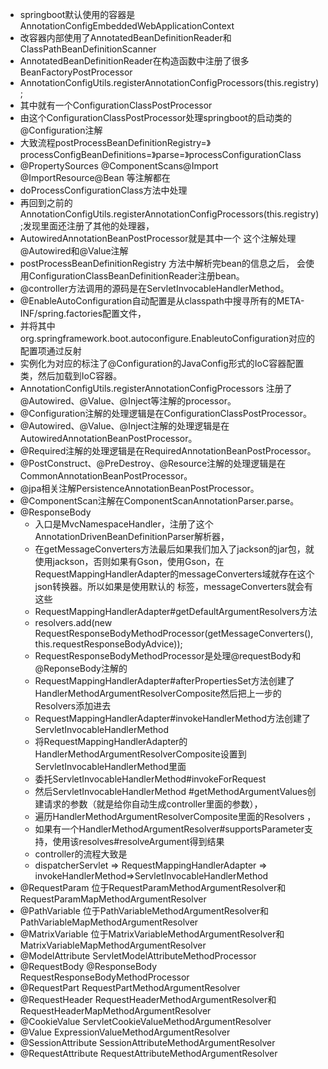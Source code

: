 * springboot默认使用的容器是AnnotationConfigEmbeddedWebApplicationContext
* 改容器内部使用了AnnotatedBeanDefinitionReader和ClassPathBeanDefinitionScanner
* AnnotatedBeanDefinitionReader在构造函数中注册了很多BeanFactoryPostProcessor
* AnnotationConfigUtils.registerAnnotationConfigProcessors(this.registry);
* 其中就有一个ConfigurationClassPostProcessor
* 由这个ConfigurationClassPostProcessor处理springboot的启动类的@Configuration注解
* 大致流程postProcessBeanDefinitionRegistry=》processConfigBeanDefinitions=》parse=》processConfigurationClass
* @PropertySources @ComponentScans@Import @ImportResource@Bean 等注解都在
* doProcessConfigurationClass方法中处理
* 再回到之前的AnnotationConfigUtils.registerAnnotationConfigProcessors(this.registry);发现里面还注册了其他的处理器，
* AutowiredAnnotationBeanPostProcessor就是其中一个 这个注解处理@Autowired和@Value注解
* postProcessBeanDefinitionRegistry 方法中解析完bean的信息之后， 会使用ConfigurationClassBeanDefinitionReader注册bean。
* @controller方法调用的源码是在ServletInvocableHandlerMethod。
* @EnableAutoConfiguration自动配置是从classpath中搜寻所有的META-INF/spring.factories配置文件， 
* 并将其中org.springframework.boot.autoconfigure.EnableutoConfiguration对应的配置项通过反射
* 实例化为对应的标注了@Configuration的JavaConfig形式的IoC容器配置类，然后加载到IoC容器。
* AnnotationConfigUtils.registerAnnotationConfigProcessors 注册了@Autowired、@Value、@Inject等注解的processor。 
* @Configuration注解的处理逻辑是在ConfigurationClassPostProcessor。
* @Autowired、@Value、@Inject注解的处理逻辑是在AutowiredAnnotationBeanPostProcessor。
* @Required注解的处理逻辑是在RequiredAnnotationBeanPostProcessor。
* @PostConstruct、@PreDestroy、@Resource注解的处理逻辑是在CommonAnnotationBeanPostProcessor。
* @jpa相关注解PersistenceAnnotationBeanPostProcessor。
* @ComponentScan注解在ComponentScanAnnotationParser.parse。
* @ResponseBody
  * 入口是MvcNamespaceHandler，注册了这个AnnotationDrivenBeanDefinitionParser解析器，
  * 在getMessageConverters方法最后如果我们加入了jackson的jar包，就使用jackson，否则如果有Gson，使用Gson，在RequestMappingHandlerAdapter的messageConverters域就存在这个json转换器。所以如果是使用默认的 标签，messageConverters就会有这些
  * RequestMappingHandlerAdapter#getDefaultArgumentResolvers方法
  * resolvers.add(new RequestResponseBodyMethodProcessor(getMessageConverters(), this.requestResponseBodyAdvice));
  * RequestResponseBodyMethodProcessor是处理@requestBody和@ReponseBody注解的
  * RequestMappingHandlerAdapter#afterPropertiesSet方法创建了HandlerMethodArgumentResolverComposite然后把上一步的Resolvers添加进去
  * RequestMappingHandlerAdapter#invokeHandlerMethod方法创建了ServletInvocableHandlerMethod
  * 将RequestMappingHandlerAdapter的HandlerMethodArgumentResolverComposite设置到ServletInvocableHandlerMethod里面
  * 委托ServletInvocableHandlerMethod#invokeForRequest
  * 然后ServletInvocableHandlerMethod #getMethodArgumentValues创建请求的参数（就是给你自动生成controller里面的参数），
  * 遍历HandlerMethodArgumentResolverComposite里面的Resolvers ，
  * 如果有一个HandlerMethodArgumentResolver#supportsParameter支持，使用该resolves#resolveArgument得到结果
  * controller的流程大致是
  * dispatcherServlet => RequestMappingHandlerAdapter => invokeHandlerMethod=>ServletInvocableHandlerMethod
* @RequestParam 位于RequestParamMethodArgumentResolver和RequestParamMapMethodArgumentResolver
* @PathVariable 位于PathVariableMethodArgumentResolver和PathVariableMapMethodArgumentResolver
* @MatrixVariable 位于MatrixVariableMethodArgumentResolver和MatrixVariableMapMethodArgumentResolver
* @ModelAttribute ServletModelAttributeMethodProcessor
* @RequestBody @ResponseBody RequestResponseBodyMethodProcessor
* @RequestPart RequestPartMethodArgumentResolver
* @RequestHeader RequestHeaderMethodArgumentResolver和RequestHeaderMapMethodArgumentResolver
* @CookieValue ServletCookieValueMethodArgumentResolver
* @Value ExpressionValueMethodArgumentResolver
* @SessionAttribute SessionAttributeMethodArgumentResolver
* @RequestAttribute RequestAttributeMethodArgumentResolver